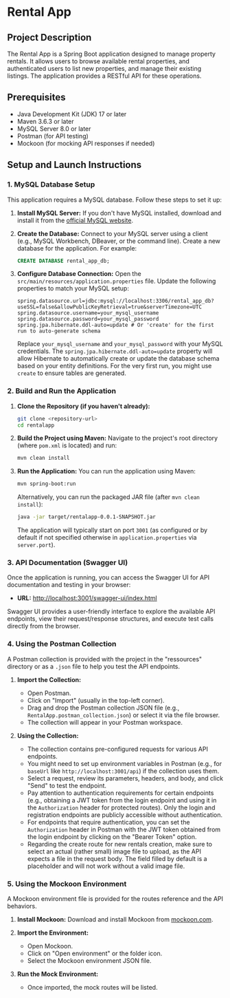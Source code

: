 # Rental App

## Project Description

The Rental App is a Spring Boot application designed to manage property rentals. It allows users to browse available rental properties, and authenticated users to list new properties, and manage their existing listings. The application provides a RESTful API for these operations.

## Prerequisites

*   Java Development Kit (JDK) 17 or later
*   Maven 3.6.3 or later
*   MySQL Server 8.0 or later
*   Postman (for API testing)
*   Mockoon (for mocking API responses if needed)

## Setup and Launch Instructions

### 1. MySQL Database Setup

This application requires a MySQL database. Follow these steps to set it up:

1.  **Install MySQL Server:**
    If you don't have MySQL installed, download and install it from the [official MySQL website](https://dev.mysql.com/downloads/mysql/).

2.  **Create the Database:**
    Connect to your MySQL server using a client (e.g., MySQL Workbench, DBeaver, or the command line). Create a new database for the application. For example:
    ```sql
    CREATE DATABASE rental_app_db;
    ```

3.  **Configure Database Connection:**
    Open the `src/main/resources/application.properties` file.
    Update the following properties to match your MySQL setup:
    ```properties
    spring.datasource.url=jdbc:mysql://localhost:3306/rental_app_db?useSSL=false&allowPublicKeyRetrieval=true&serverTimezone=UTC
    spring.datasource.username=your_mysql_username
    spring.datasource.password=your_mysql_password
    spring.jpa.hibernate.ddl-auto=update # Or 'create' for the first run to auto-generate schema
    ```
    Replace `your_mysql_username` and `your_mysql_password` with your MySQL credentials. The `spring.jpa.hibernate.ddl-auto=update` property will allow Hibernate to automatically create or update the database schema based on your entity definitions. For the very first run, you might use `create` to ensure tables are generated.

### 2. Build and Run the Application

1.  **Clone the Repository (if you haven't already):**
    ```bash
    git clone <repository-url>
    cd rentalapp
    ```

2.  **Build the Project using Maven:**
    Navigate to the project's root directory (where `pom.xml` is located) and run:
    ```bash
    mvn clean install
    ```

3.  **Run the Application:**
    You can run the application using Maven:
    ```bash
    mvn spring-boot:run
    ```
    Alternatively, you can run the packaged JAR file (after `mvn clean install`):
    ```bash
    java -jar target/rentalapp-0.0.1-SNAPSHOT.jar
    ```
    The application will typically start on port `3001` (as configured or by default if not specified otherwise in `application.properties` via `server.port`).

### 3. API Documentation (Swagger UI)

Once the application is running, you can access the Swagger UI for API documentation and testing in your browser:

*   **URL:** [http://localhost:3001/swagger-ui/index.html](http://localhost:3001/swagger-ui/index.html)

Swagger UI provides a user-friendly interface to explore the available API endpoints, view their request/response structures, and execute test calls directly from the browser.

### 4. Using the Postman Collection

A Postman collection is provided with the project in the "ressources" directory or as a `.json` file to help you test the API endpoints.

1.  **Import the Collection:**
    *   Open Postman.
    *   Click on "Import" (usually in the top-left corner).
    *   Drag and drop the Postman collection JSON file (e.g., `RentalApp.postman_collection.json`) or select it via the file browser.
    *   The collection will appear in your Postman workspace.

2.  **Using the Collection:**
    *   The collection contains pre-configured requests for various API endpoints.
    *   You might need to set up environment variables in Postman (e.g., for `baseUrl` like `http://localhost:3001/api`) if the collection uses them.
    *   Select a request, review its parameters, headers, and body, and click "Send" to test the endpoint.
    *   Pay attention to authentication requirements for certain endpoints (e.g., obtaining a JWT token from the login endpoint and using it in the `Authorization` header for protected routes). Only the login and registration endpoints are publicly accessible without authentication.
    *   For endpoints that require authentication, you can set the `Authorization` header in Postman with the JWT token obtained from the login endpoint by clicking on the "Bearer Token" option.
    * Regarding the create route for new rentals creation, make sure to select an actual (rather small) image file to upload, as the API expects a file in the request body. The field filled by default is a placeholder and will not work without a valid image file.
### 5. Using the Mockoon Environment

A Mockoon environment file is provided for the routes reference and the API behaviors.

1.  **Install Mockoon:**
    Download and install Mockoon from [mockoon.com](https://mockoon.com/).

2.  **Import the Environment:**
    *   Open Mockoon.
    *   Click on "Open environment" or the folder icon.
    *   Select the Mockoon environment JSON file.

3.  **Run the Mock Environment:**
    *   Once imported, the mock routes will be listed.


